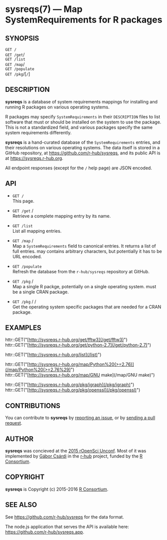 
# sysreqs(7) &mdash; Map SystemRequirements for R packages

## SYNOPSIS

`GET /`  
`GET /get`/<mapping>  
`GET /list`  
`GET /map`/<string>  
`GET /populate`  
`GET /pkg`/<package>[`/`<os>]

## DESCRIPTION

**sysreqs** is a database of system requirements mappings for
installing and running R packages on various operating systems.

R packages may specify `SystemRequirements` in their `DESCRIPTION`
files to list software that must or should be installed on the
system to use the package. This is not a standardized field,
and various packages specify the same system requirements differently.

**sysreqs** is a hand-curated database of the `SystemRequirements`
entries, and their resolutions on various operating systems. The
data itself is stored in a GitHub repository, at
https://github.com/r-hub/sysreqs, and its public API is at
https://sysreqs.r-hub.org.

All endpoint responses (except for the `/` help page) are JSON
encoded.

## API

* `GET /`  
   This page.

* `GET /get` / <mapping>  
  Retrieve a complete mapping entry by its name.

* `GET /list`  
  List all mapping entries.

* `GET /map` / <string>  
  Map a `SystemRequirements` field to canonical entries. It returns a list
  of full entries. <string> may contains arbitrary characters, but potentially
  it has to be URL encoded.

* `GET /populate`  
  Refresh the database from the `r-hub/sysreqs` repository
  at GitHub.

* `GET /pkg` / <package>  
  Map a single R packge, potentially on a single operating system.
  <package> must be a single CRAN package.

* `GET /pkg` / <package>  / <os>   
  Get the operating system specific packages that are needed for a CRAN package.

## EXAMPLES

httr::GET("[http://sysreqs.r-hub.org/get/fftw3](/get/fftw3)")  
httr::GET("[http://sysreqs.r-hub.org/get/python-2.7](/get/python-2.7)")  

httr::GET("[http://sysreqs.r-hub.org/list](/list)")  

httr::GET("[http://sysreqs.r-hub.org/map/Python%20(>=2.76)](/map/Python%20(>=2.76%29)")  
httr::GET("[http://sysreqs.r-hub.org/map/GNU make](/map/GNU make)")

httr::GET("[http://sysreqs.r-hub.org/pkg/igraph](/pkg/igraph)")  
httr::GET("[http://sysreqs.r-hub.org/pkg/openssl](/pkg/openssl)")

## CONTRIBUTIONS

You can contribute to **sysreqs** by
[reporting an issue](https://github.com/r-hub/sysreqs/issues),
or by [sending a pull request](https://github.com/r-hub/sysreqs).

## AUTHOR

**sysreqs** was concieved at the
[2015 rOpenSci Unconf](http://unconf.ropensci.org/). Most of
it was implemented by [Gábor Csárdi](https://github.com/gaborcsardi)
in the [r-hub](https://r-hub.org) project, funded by the
[R Consortium](https://www.r-consortium.org/).

## COPYRIGHT

**sysreqs** is Copyright (c) 2015-2016
[R Consortium](https://www.r-consortium.org/).

## SEE ALSO

See https://github.com/r-hub/sysreqs for the data format.

The node.js application that serves the API is available here:
https://github.com/r-hub/sysreqs.app.
